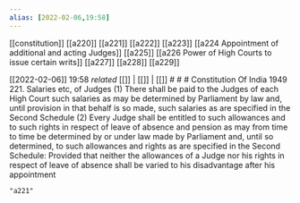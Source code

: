 ```yaml
---
alias: [2022-02-06,19:58]
---
```

[[constitution]] [[a220]] [[a221]] [[a222]] [[a223]] [[a224 Appointment of additional and acting Judges]] [[a225]] [[a226 Power of High Courts to issue certain writs]] [[a227]] [[a228]] [[a229]]

[[2022-02-06]] 19:58 _related_ [[]] | [[]] | [[]] # # #
Constitution Of India 1949
221. Salaries etc, of Judges
(1) There shall be paid to the Judges of each High Court such salaries as may be determined by Parliament by law and, until provision in that behalf is so made, such salaries as are specified in the Second Schedule
(2) Every Judge shall be entitled to such allowances and to such rights in respect of leave of absence and pension as may from time to time be determined by or under law made by Parliament and, until so determined, to such allowances and rights as are specified in the Second Schedule: Provided that neither the allowances of a Judge nor his rights in respect of leave of absence shall be varied to his disadvantage after his appointment

```query
"a221"
```